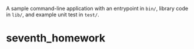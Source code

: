 A sample command-line application with an entrypoint in `bin/`, library code
in `lib/`, and example unit test in `test/`.
# seventh_homework
